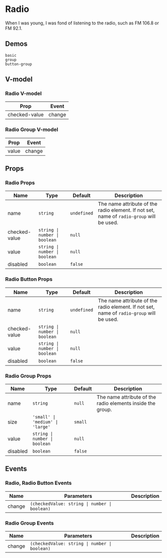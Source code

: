 # Radio
<!--single-column-->
When I was young, I was fond of listening to the radio, such as FM 106.8 or FM 92.1.
## Demos
```demo
basic
group
button-group
```
## V-model
### Radio V-model
|Prop|Event|
|-|-|
|checked-value|change|

### Radio Group V-model
|Prop|Event|
|-|-|
|value|change|

## Props
### Radio Props
|Name|Type|Default|Description|
|-|-|-|-|
|name|`string`|`undefined`|The name attribute of the radio element. If not set, name of `radio-group` will be used.|
|checked-value|`string \| number \| boolean`|`null`||
|value|`string \| number \| boolean`|`null`||
|disabled|`boolean`|`false`||

### Radio Button Props
|Name|Type|Default|Description|
|-|-|-|-|
|name|`string`|`undefined`|The name attribute of the radio element. If not set, name of `radio-group` will be used.|
|checked-value|`string \| number \| boolean`|`null`||
|value|`string \| number \| boolean`|`null`||
|disabled|`boolean`|`false`||

### Radio Group Props
|Name|Type|Default|Description|
|-|-|-|-|
|name|`string`|`null`|The name attribute of the radio elements inside the group.|
|size|`'small' \| 'medium' \| 'large'`|`small`||
|value|`string \| number \| boolean`|`null`||
|disabled|`boolean`|`false`||

## Events
### Radio, Radio Button Events
|Name|Parameters|Description|
|-|-|-|
|change|`(checkedValue: string \| number \| boolean)`||

### Radio Group Events
|Name|Parameters|Description|
|-|-|-|
|change|`(checkedValue: string \| number \| boolean)`||
